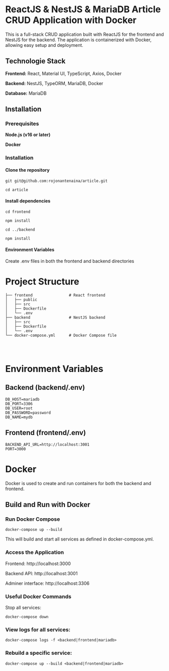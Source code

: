 
# ReactJS & NestJS & MariaDB Article CRUD Application with Docker

This is a full-stack CRUD application built with ReactJS for the frontend and NestJS for the backend. The application is containerized with Docker, allowing easy setup and deployment.


## Technologie Stack

**Frontend:** React, Material UI, TypeScript, Axios, Docker

**Backend:** NestJS, TypeORM, MariaDB, Docker

**Database:** MariaDB


## Installation

### Prerequisites

**Node.js (v16 or later)**

**Docker**

### Installation

#### Clone the repository

```
git git@github.com:rojonantenaina/article.git

cd article
```


#### Install dependencies

```
cd frontend

npm install

cd ../backend

npm install
```

#### Environment Variables

Create .env files in both the frontend and backend directories

# Project Structure

```
├── frontend                # React frontend
│   ├── public
│   ├── src
│   ├── Dockerfile
│   └── .env
├── backend                 # NestJS backend
│   ├── src
│   ├── Dockerfile
│   └── .env
└── docker-compose.yml      # Docker Compose file




```


# Environment Variables
## Backend (backend/.env)
```
DB_HOST=mariadb
DB_PORT=3306
DB_USER=root
DB_PASSWORD=password
DB_NAME=mydb
```
## Frontend (frontend/.env)
```
BACKEND_API_URL=http://localhost:3001
PORT=3000

```

# Docker
Docker is used to create and run containers for both the backend and frontend.

## Build and Run with Docker
### Run Docker Compose

```docker-compose up --build```

This will build and start all services as defined in docker-compose.yml.

### Access the Application

Frontend: http://localhost:3000

Backend API: http://localhost:3001

Adminer interface: http://localhost:3306

### Useful Docker Commands

Stop all services:


```docker-compose down```


### View logs for all services:



```docker-compose logs -f <backend|frontend|mariadb>```


### Rebuild a specific service:



```docker-compose up --build <backend|frontend|mariadb>```